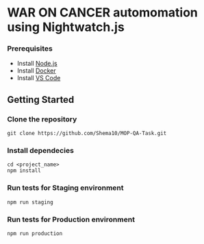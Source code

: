 # WAR ON CANCER automomation using Nightwatch.js


### Prerequisites

- Install [Node.js](https://nodejs.org/en/)
- Install [Docker](https://docker.com/)
- Install [VS Code](https://code.visualstudio.com/)



## Getting Started

### Clone the repository
```
git clone https://github.com/Shema10/MOP-QA-Task.git
```
### Install dependecies

```
cd <project_name>
npm install
```

### Run tests for Staging environment
```
npm run staging
```

### Run tests for Production environment
```
npm run production
```
